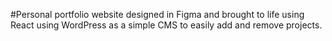 #Personal portfolio website designed in Figma and brought to life using React using WordPress as a simple CMS to easily add and remove projects. 
